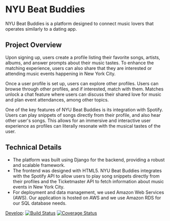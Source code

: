 # NYU Beat Buddies

NYU Beat Buddies is a platform designed to connect music lovers that operates similarly to a dating app. 

## Project Overview

Upon signing up, users create a profile listing their favorite songs, artists, albums, and answer prompts about their music tastes. To enhance the matching experience, users can also share that they are interested or attending music events happening in New York City.

Once a user profile is set up, users can explore other profiles. Users can browse through other profiles, and if interested, match with them. Matches unlock a chat feature where users can discuss their shared love for music and plan event attendances, among other topics. 

One of the key features of NYU Beat Buddies is its integration with Spotify. Users can play snippets of songs directly from their profile, and also hear other user's songs. This allows for an immersive and interactive user experience as profiles can literally resonate with the musical tastes of the user.

## Technical Details

- The platform was built using Django for the backend, providing a robust and scalable framework. 
- The frontend was designed with HTML5. NYU Beat Buddies integrates with the Spotify API to allow users to play song snippets directly from their profiles and the Ticketmaster API to fetch information about music events in New York City.
- For deployment and data management, we used Amazon Web Services (AWS). Our application is hosted on AWS and we use Amazon RDS for our SQL database needs.


[Develop](http://dev.nyubeatbuddies.com/):
[![Build Status](https://travis-ci.com/gcivil-nyu-org/INET-Wednesday-Spring2023-Team-1.svg?branch=develop)](https://travis-ci.com/gcivil-nyu-org/INET-Wednesday-Spring2023-Team-1)
[![Coverage Status](https://coveralls.io/repos/github/gcivil-nyu-org/INET-Wednesday-Spring2023-Team-1/badge.svg?branch=develop)](https://coveralls.io/github/gcivil-nyu-org/INET-Wednesday-Spring2023-Team-1?branch=develop)


